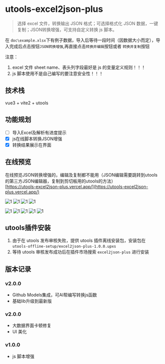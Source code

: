 # utools-excel2json-plus

> 选择 excel 文件，转换输出 JSON 格式；可选择格式化 JSON 数据，一键复制；JSON转换增强，可支持自定义转换 js 脚本。


在 `doc\example.xlsx`下有例子数据，导入后等待一段时间（因数据大小而定），导入完成后点击按钮`JSON转换增强`,再直接点击`转换并编辑`按钮或者 `转换并复制`按钮

注意：
<br>
1. excel 文件 sheet name、表头列字段最好是 js 的变量定义规则！！！
2. js 脚本使用不是自己编写的要注意安全性！！！

## 技术栈

vue3 + vite2 + utools

## 功能规划

-[ ] 导入Excel及解析有进度提示
-[x] js在线脚本转换JSON增强
-[x] 转换结果展示在界面

## 在线预览
在线预览JSON转换增强的，编辑及复制都不能用（JSON编辑需要跳转到utools的第三方JSON编辑器，复制到剪切板用的utools的方法）
<br>
[https://utools-excel2json-plus.vercel.app/](https://utools-excel2json-plus.vercel.app/)
<br>

![1](./doc/assets/1.png)
![1](./doc/assets/2.png)
![1](./doc/assets/3.png)
![1](./doc/assets/4.png)

![1](./doc/assets/ai/1.png)
![1](./doc/assets/ai/2.png)
![1](./doc/assets/ai/3.png)
![1](./doc/assets/ai/4.png)
![1](./doc/assets/ai/5.png)


## utools插件安装
1. 由于在 utools 发布审核失败，提供 utools 插件离线安装包，安装包在 `utools-offline-setup/excel2json-plus-1.0.0.upxs`
2. 等待 utools 审核发布成功后在插件市场搜索 `excel2json-plus` 进行安装

## 版本记录

### v2.0.0
- Github Models集成，可AI帮编写转换js函数
- 基础lib升级到最新版

### v2.0.0

- 大数据界面卡顿修复
- UI 美化

### v1.0.0

- js 脚本增强


